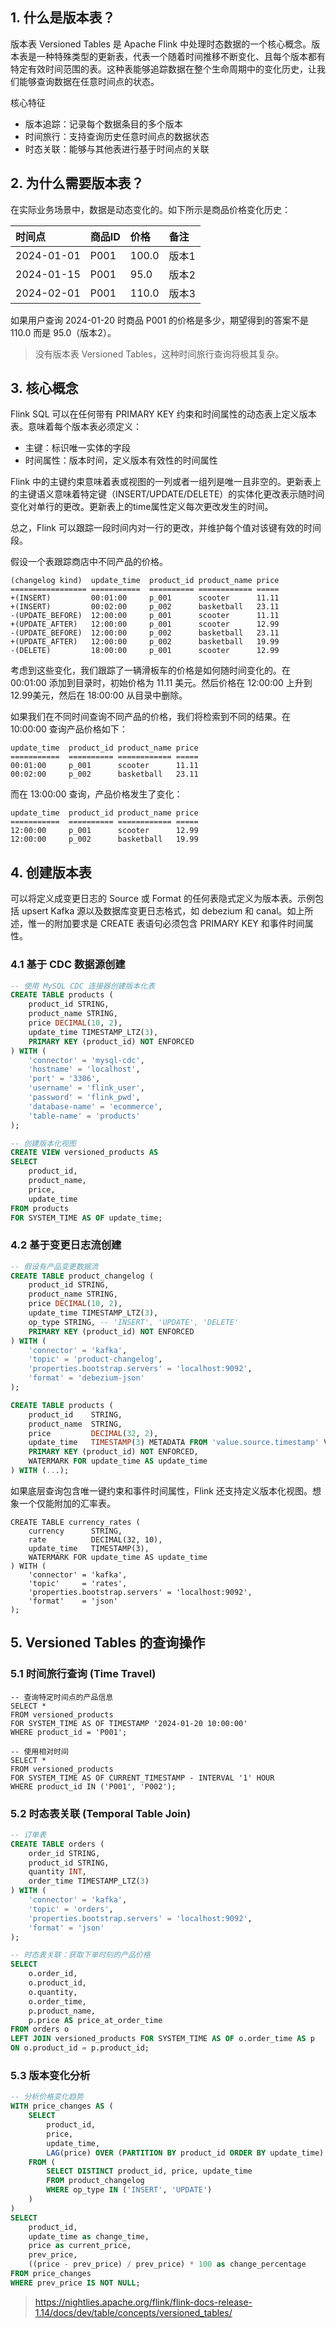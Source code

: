 ## 1. 什么是版本表？

版本表 Versioned Tables 是 Apache Flink 中处理时态数据的一个核心概念。版本表是一种特殊类型的更新表，代表一个随着时间推移不断变化、且每个版本都有特定有效时间范围的表。这种表能够追踪数据在整个生命周期中的变化历史，让我们能够查询数据在任意时间点的状态。


核心特征
- 版本追踪：记录每个数据条目的多个版本
- 时间旅行：支持查询历史任意时间点的数据状态
- 时态关联：能够与其他表进行基于时间点的关联

## 2. 为什么需要版本表？

在实际业务场景中，数据是动态变化的。如下所示是商品价格变化历史：

| 时间点 | 商品ID | 价格 | 备注 |
| :------------- | :------------- | :------------- | :------------- |
| 2024-01-01 | P001 | 100.0  | 版本1 |
| 2024-01-15 | P001 | 95.0   | 版本2 |
| 2024-02-01 | P001 | 110.0  | 版本3 |

如果用户查询 2024-01-20 时商品 P001 的价格是多少，期望得到的答案不是 110.0 而是 95.0（版本2）。

> 没有版本表 Versioned Tables，这种时间旅行查询将极其复杂。

## 3. 核心概念

Flink SQL 可以在任何带有 PRIMARY KEY 约束和时间属性的动态表上定义版本表。意味着每个版本表必须定义：
- 主键：标识唯一实体的字段
- 时间属性：版本时间，定义版本有效性的时间属性

Flink 中的主键约束意味着表或视图的一列或者一组列是唯一且非空的。更新表上的主键语义意味着特定键（INSERT/UPDATE/DELETE）的实体化更改表示随时间变化对单行的更改。更新表上的time属性定义每次更改发生的时间。


总之，Flink 可以跟踪一段时间内对一行的更改，并维护每个值对该键有效的时间段。



假设一个表跟踪商店中不同产品的价格。

```
(changelog kind)  update_time  product_id product_name price
================= ===========  ========== ============ =====
+(INSERT)         00:01:00     p_001      scooter      11.11
+(INSERT)         00:02:00     p_002      basketball   23.11
-(UPDATE_BEFORE)  12:00:00     p_001      scooter      11.11
+(UPDATE_AFTER)   12:00:00     p_001      scooter      12.99
-(UPDATE_BEFORE)  12:00:00     p_002      basketball   23.11
+(UPDATE_AFTER)   12:00:00     p_002      basketball   19.99
-(DELETE)         18:00:00     p_001      scooter      12.99
```
考虑到这些变化，我们跟踪了一辆滑板车的价格是如何随时间变化的。在 00:01:00 添加到目录时，初始价格为 11.11 美元。然后价格在 12:00:00 上升到12.99美元，然后在 18:00:00 从目录中删除。

如果我们在不同时间查询不同产品的价格，我们将检索到不同的结果。在 10:00:00 查询产品价格如下：

```
update_time  product_id product_name price
===========  ========== ============ =====
00:01:00     p_001      scooter      11.11
00:02:00     p_002      basketball   23.11
```

而在 13:00:00 查询，产品价格发生了变化：
```
update_time  product_id product_name price
===========  ========== ============ =====
12:00:00     p_001      scooter      12.99
12:00:00     p_002      basketball   19.99
```


## 4. 创建版本表

可以将定义成变更日志的 Source 或 Format 的任何表隐式定义为版本表。示例包括 upsert Kafka 源以及数据库变更日志格式，如 debezium 和 canal。如上所述，惟一的附加要求是 CREATE 表语句必须包含 PRIMARY KEY 和事件时间属性。

### 4.1 基于 CDC 数据源创建

```sql
-- 使用 MySQL CDC 连接器创建版本化表
CREATE TABLE products (
    product_id STRING,
    product_name STRING,
    price DECIMAL(10, 2),
    update_time TIMESTAMP_LTZ(3),
    PRIMARY KEY (product_id) NOT ENFORCED
) WITH (
    'connector' = 'mysql-cdc',
    'hostname' = 'localhost',
    'port' = '3306',
    'username' = 'flink_user',
    'password' = 'flink_pwd',
    'database-name' = 'ecommerce',
    'table-name' = 'products'
);

-- 创建版本化视图
CREATE VIEW versioned_products AS
SELECT
    product_id,
    product_name,
    price,
    update_time
FROM products
FOR SYSTEM_TIME AS OF update_time;
```

### 4.2 基于变更日志流创建

```sql
-- 假设有产品变更数据流
CREATE TABLE product_changelog (
    product_id STRING,
    product_name STRING,
    price DECIMAL(10, 2),
    update_time TIMESTAMP_LTZ(3),
    op_type STRING, -- 'INSERT', 'UPDATE', 'DELETE'
    PRIMARY KEY (product_id) NOT ENFORCED
) WITH (
    'connector' = 'kafka',
    'topic' = 'product-changelog',
    'properties.bootstrap.servers' = 'localhost:9092',
    'format' = 'debezium-json'
);
```



```sql
CREATE TABLE products (
	product_id    STRING,
	product_name  STRING,
	price         DECIMAL(32, 2),
	update_time   TIMESTAMP(3) METADATA FROM 'value.source.timestamp' VIRTUAL,
	PRIMARY KEY (product_id) NOT ENFORCED,
	WATERMARK FOR update_time AS update_time
) WITH (...);
```

如果底层查询包含唯一键约束和事件时间属性，Flink 还支持定义版本化视图。想象一个仅能附加的汇率表。

```
CREATE TABLE currency_rates (
	currency      STRING,
	rate          DECIMAL(32, 10),
	update_time   TIMESTAMP(3),
	WATERMARK FOR update_time AS update_time
) WITH (
	'connector' = 'kafka',
	'topic'	    = 'rates',
	'properties.bootstrap.servers' = 'localhost:9092',
	'format'    = 'json'
);
```

## 5. Versioned Tables 的查询操作

### 5.1 时间旅行查询 (Time Travel)

```
-- 查询特定时间点的产品信息
SELECT *
FROM versioned_products
FOR SYSTEM_TIME AS OF TIMESTAMP '2024-01-20 10:00:00'
WHERE product_id = 'P001';

-- 使用相对时间
SELECT *
FROM versioned_products  
FOR SYSTEM_TIME AS OF CURRENT_TIMESTAMP - INTERVAL '1' HOUR
WHERE product_id IN ('P001', 'P002');
```

### 5.2 时态表关联 (Temporal Table Join)

```sql
-- 订单表
CREATE TABLE orders (
    order_id STRING,
    product_id STRING,
    quantity INT,
    order_time TIMESTAMP_LTZ(3)
) WITH (
    'connector' = 'kafka',
    'topic' = 'orders',
    'properties.bootstrap.servers' = 'localhost:9092',
    'format' = 'json'
);

-- 时态表关联：获取下单时刻的产品价格
SELECT
    o.order_id,
    o.product_id,
    o.quantity,
    o.order_time,
    p.product_name,
    p.price AS price_at_order_time
FROM orders o
LEFT JOIN versioned_products FOR SYSTEM_TIME AS OF o.order_time AS p
ON o.product_id = p.product_id;
```

### 5.3 版本变化分析

```sql
-- 分析价格变化趋势
WITH price_changes AS (
    SELECT
        product_id,
        price,
        update_time,
        LAG(price) OVER (PARTITION BY product_id ORDER BY update_time) as prev_price
    FROM (
        SELECT DISTINCT product_id, price, update_time
        FROM product_changelog
        WHERE op_type IN ('INSERT', 'UPDATE')
    )
)
SELECT
    product_id,
    update_time as change_time,
    price as current_price,
    prev_price,
    ((price - prev_price) / prev_price) * 100 as change_percentage
FROM price_changes
WHERE prev_price IS NOT NULL;
```

> https://nightlies.apache.org/flink/flink-docs-release-1.14/docs/dev/table/concepts/versioned_tables/
